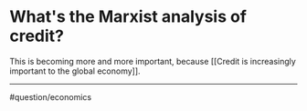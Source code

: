 # What's the Marxist analysis of credit?
This is becoming more and more important, because [[Credit is increasingly important to the global economy]]. 

---
#question/economics 